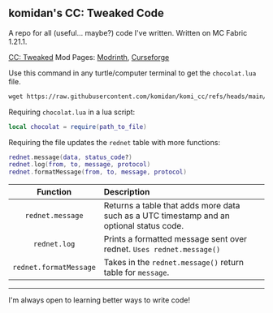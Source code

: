 ## komidan's CC: Tweaked Code

A repo for all (useful... maybe?) code I've written. Written on MC Fabric 1.21.1.

[CC: Tweaked](https://www.curseforge.com/minecraft/mc-mods/cc-tweaked) Mod Pages: [Modrinth](https://modrinth.com/mod/cc-tweaked), [Curseforge](https://www.curseforge.com/minecraft/mc-mods/cc-tweaked)

Use this command in any turtle/computer terminal to get the `chocolat.lua` file.
```txt
wget https://raw.githubusercontent.com/komidan/komi_cc/refs/heads/main/chocolat.lua
```
Requiring `chocolat.lua` in a lua script:
```lua
local chocolat = require(path_to_file)
```
Requiring the file updates the `rednet` table with more functions:
```lua
rednet.message(data, status_code?)
rednet.log(from, to, message, protocol)
rednet.formatMessage(from, to, message, protocol)
```
| Function | Description |
|:-:|:-|
|`rednet.message`| Returns a table that adds more data such as a UTC timestamp and an optional status code.|
|`rednet.log`| Prints a formatted message sent over rednet. `Uses rednet.message()`|
|`rednet.formatMessage`| Takes in the `rednet.message()` return table for `message`.|

---
I'm always open to learning better ways to write code!